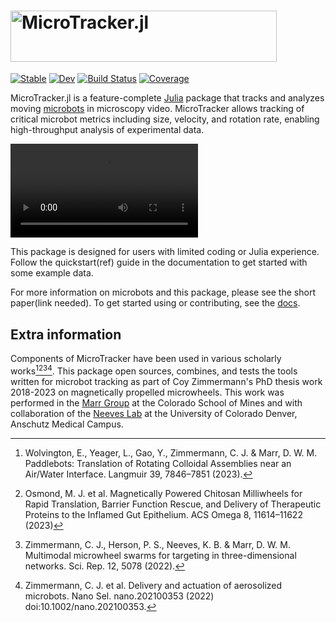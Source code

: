 <h1><img alt="MicroTracker.jl" src="https://github.com/czimm79/MicroTracker.jl/assets/49537407/a6562792-4953-46cb-8e3a-7eba9ba8ee06" width=426 height=81.4 ></h1>

[![Stable](https://img.shields.io/badge/docs-stable-blue.svg)](https://czimm79.github.io/MicroTracker.jl/stable/)
[![Dev](https://img.shields.io/badge/docs-dev-blue.svg)](https://czimm79.github.io/MicroTracker.jl/dev/)
[![Build Status](https://github.com/czimm79/MicroTracker.jl/actions/workflows/CI.yml/badge.svg?branch=master)](https://github.com/czimm79/MicroTracker.jl/actions/workflows/CI.yml?query=branch%3Amaster)
[![Coverage](https://codecov.io/gh/czimm79/MicroTracker.jl/branch/master/graph/badge.svg)](https://codecov.io/gh/czimm79/MicroTracker.jl)

MicroTracker.jl is a feature-complete [Julia](https://julialang.org/) package that tracks and analyzes moving [microbots](https://www.nature.com/articles/s41467-020-19322-7) in microscopy video. MicroTracker allows tracking of critical microbot metrics including size, velocity, and rotation rate, enabling high-throughput analysis of experimental data.

![animation example](https://github.com/czimm79/MicroTracker.jl/blob/master/assets/test_animation_full.mp4)

This package is designed for users with limited coding or Julia experience. Follow the quickstart(ref) guide in the documentation to get started with some example data.

For more information on microbots and this package, please see the short paper(link needed). To get started using or contributing, see the [docs](https://czimm79.github.io/MicroTracker.jl/dev/). 

## Extra information
Components of MicroTracker have been used in various scholarly works[^1][^2][^3][^4]. This package open sources, combines, and tests the tools written for microbot tracking as part of Coy Zimmermann's PhD thesis work 2018-2023 on magnetically propelled microwheels. This work was performed in the [Marr Group](https://chemeng.mines.edu/project/marr-david/) at the Colorado School of Mines and with collaboration of the [Neeves Lab](https://neeveslab.com/) at the University of Colorado Denver, Anschutz Medical Campus.

[^1]: Wolvington, E., Yeager, L., Gao, Y., Zimmermann, C. J. & Marr, D. W. M. Paddlebots: Translation of Rotating Colloidal Assemblies near an Air/Water Interface. Langmuir 39, 7846–7851 (2023).
[^2]: Osmond, M. J. et al. Magnetically Powered Chitosan Milliwheels for Rapid Translation, Barrier Function Rescue, and Delivery of Therapeutic Proteins to the Inflamed Gut Epithelium. ACS Omega 8, 11614–11622 (2023)
[^3]: Zimmermann, C. J., Herson, P. S., Neeves, K. B. & Marr, D. W. M. Multimodal microwheel swarms for targeting in three-dimensional networks. Sci. Rep. 12, 5078 (2022).
[^4]: Zimmermann, C. J. et al. Delivery and actuation of aerosolized microbots. Nano Sel. nano.202100353 (2022) doi:10.1002/nano.202100353.
